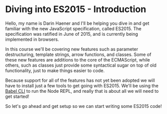 # Diving into ES2015 - Introduction

Hello, my name is Darin Haener and I'll be helping you dive in and get familiar
with the new JavaScript specification, called ES2015. The specification was ratified 
in June of 2015, and is currently being implemented in browsers.

In this course we'll be covering new features such as parameter destructuring,
template strings, arrow functions, and classes. Some of these new features
are additions to the core of the ECMAScript, while others, such as classes
just provide some syntactical sugar on top of old functionality, just to make
things easier to code.

Because support for all of the features has not yet been adopted we will have
to install just a few tools to get going with ES2015. We'll be using the
[Babel CLI](https://babeljs.io/docs/usage/cli/) to run the Node REPL, and
really that is about all we will need to get started!

So let's go ahead and get setup so we can start writing some ES2015 code!
